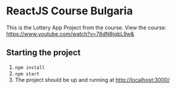 # ReactJS Course Bulgaria
This is the Lottery App Project from the course.
View the course: https://www.youtube.com/watch?v=78dN8jqbL9w&


## Starting the project

 1. `npm install`
 2. `npm start`
 3. The project should be up and running at [http://localhost:3000/](http://localhost:3000/)
